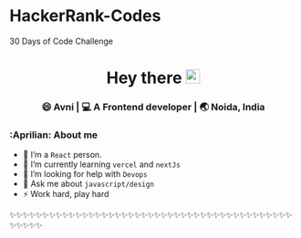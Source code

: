 # HackerRank-Codes
30 Days of Code Challenge

<div align="center">
  <h1> Hey there <img src="https://media.giphy.com/media/hvRJCLFzcasrR4ia7z/giphy.gif" width="25px"></h1>
</div>

<div align="center">
<h3> 😄 Avni  | 💻 A Frontend developer | 🌏 Noida, India </h3>
</div>

### :Aprilian: About me

- 🔭 I’m a `React` person.
- 🌱 I’m currently learning `vercel` and `nextJs`
- 🤔 I’m looking for help with `Devops`
- 💬 Ask me about `javascript/design`
- ⚡ Work hard, play hard

✨✨✨✨✨✨✨✨✨✨✨✨✨✨✨✨✨✨✨✨✨✨✨✨✨✨✨✨✨✨✨✨✨✨✨✨✨✨✨✨✨✨✨✨✨✨✨✨

